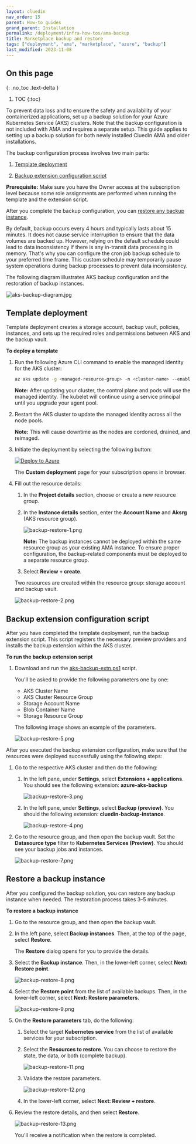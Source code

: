 ```yaml
---
layout: cluedin
nav_order: 15
parent: How-to guides
grand_parent: Installation
permalink: /deployment/infra-how-tos/ama-backup
title: Marketplace backup and restore
tags: ["deployment", "ama", "marketplace", "azure", "backup"]
last_modified: 2023-11-08
---
```

## On this page
{: .no_toc .text-delta }
1. TOC
{:toc}

To prevent data loss and to ensure the safety and availability of your containerized applications, set up a backup solution for your Azure Kubernetes Service (AKS) clusters. Note that the backup configuration is not included with AMA and requires a separate setup. This guide applies to setting up a backup solution for both newly installed CluedIn AMA and older installations.

The backup configuration process involves two main parts:

1. [Template deployment](#template-deployment)

1. [Backup extension configuration script](#backup-extension-configuration-script)

**Prerequisite:** Make sure you have the Owner access at the subscription level because some role assignments are performed when running the template and the extension script.

After you complete the backup configuration, you can [restore any backup instance](#restore-a-backup-instance). 

By default, backup occurs every 4 hours and typically lasts about 15 minutes. It does not cause service interruption to ensure that the data volumes are backed up. However, relying on the default schedule could lead to data inconsistency if there is any in-transit data processing in memory. That's why you can configure the cron job backup schedule to your preferred time frame. This custom schedule may temporarily pause system operations during backup processes to prevent data inconsistency.

The following diagram illustrates AKS backup configuration and the restoration of backup instances.

![aks-backup-diagram.jpg](../../assets/images/ama/howtos/aks-backup-diagram.jpg)

## Template deployment

Template deployment creates a storage account, backup vault, policies, instances, and sets up the required roles and permissions between AKS and the backup vault.

**To deploy a template**

1. Run the following Azure CLI command to enable the managed identity for the AKS cluster:

    ```bash
    az aks update -g <managed-resource-group> -n <cluster-name> --enable-managed-identity
    ```
    **Note:** After updating your cluster, the control plane and pods will use the managed identity. The kubelet will continue using a service principal until you upgrade your agent pool.

1. Restart the AKS cluster to update the managed identity across all the node pools.

    **Note:** This will cause downtime as the nodes are cordoned, drained, and reimaged.

1. Initiate the deployment by selecting the following button:

    [![Deploy to Azure](https://aka.ms/deploytoazurebutton)](https://portal.azure.com/#create/Microsoft.Template/uri/https%3A%2F%2Fraw.githubusercontent.com%2FCluedIn-io%2FAzure%2Fmaster%2Fbackup%2Fazuredeploy.json)

    The **Custom deployment** page for your subscription opens in browser.

1. Fill out the resource details: 

    1. In the **Project details** section, choose or create a new resource group.

    1. In the **Instance details** section, enter the **Account Name** and **Aksrg** (AKS resource group).

        ![backup-restore-1.png](../../assets/images/ama/howtos/backup-restore-1.png)

        **Note:** The backup instances cannot be deployed within the same resource group as your existing AMA instance. To ensure proper configuration, the backup-related components must be deployed to a separate resource group.

    1. Select **Review + create**.

    Two resources are created within the resource group: storage account and backup vault.

    ![backup-restore-2.png](../../assets/images/ama/howtos/backup-restore-2.png)

## Backup extension configuration script

After you have completed the template deployment, run the backup extension script.  This script registers the necessary preview providers and installs the backup extension within the AKS cluster.

**To run the backup extension script**

1. Download and run the <a href="../../../assets/ps1/aks-backup-extn.ps1" download>aks-backup-extn.ps1</a> script.

   You'll be asked to provide the following parameters one by one:

    - AKS Cluster Name
    - AKS Cluster Resource Group
    - Storage Account Name
    - Blob Container Name
    - Storage Resource Group

    The following image shows an example of the parameters.

    ![backup-restore-5.png](../../assets/images/ama/howtos/backup-restore-5.png)

After you executed the backup extension configuration, make sure that the resources were deployed successfully using the following steps:

1. Go to the respective AKS cluster and then do the following: 

    1. In the left pane, under **Settings**, select **Extensions + applications**. You should see the following extension: **azure-aks-backup**

        ![backup-restore-3.png](../../assets/images/ama/howtos/backup-restore-3.png)

    1. In the left pane, under **Settings**, select **Backup (preview)**. You should the following extension: **cluedin-backup-instance**.

        ![backup-restore-4.png](../../assets/images/ama/howtos/backup-restore-4.png)

1. Go to the resource group, and then open the backup vault. Set the **Datasource type** filter to **Kubernetes Services (Preview)**. You should see your backup jobs and instances.

    ![backup-restore-7.png](../../assets/images/ama/howtos/backup-restore-7.png)

## Restore a backup instance

After you configured the backup solution, you can restore any backup instance when needed. The restoration process takes 3–5 minutes.

**To restore a backup instance**

1. Go to the resource group, and then open the backup vault.

1. In the left pane, select **Backup instances**. Then, at the top of the page, select **Restore**.

    The **Restore** dialog opens for you to provide the details.

1. Select the **Backup instance**. Then, in the lower-left corner, select **Next: Restore point**.

    ![backup-restore-8.png](../../assets/images/ama/howtos/backup-restore-8.png)

1. Select the **Restore point** from the list of available backups. Then, in the lower-left corner, select **Next: Restore parameters**.

    ![backup-restore-9.png](../../assets/images/ama/howtos/backup-restore-9.png)

1. On the **Restore parameters** tab, do the following:

    1. Select the target **Kubernetes service** from the list of available services for your subscription.

    1. Select the **Resources to restore**. You can choose to restore the state, the data, or both (complete backup).

        ![backup-restore-11.png](../../assets/images/ama/howtos/backup-restore-11.png)

    1. Validate the restore parameters.

        ![backup-restore-12.png](../../assets/images/ama/howtos/backup-restore-12.png)

    1. In the lower-left corner, select **Next: Review + restore**.

1. Review the restore details, and then select **Restore**.

    ![backup-restore-13.png](../../assets/images/ama/howtos/backup-restore-13.png)

    You'll receive a notification when the restore is completed.